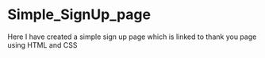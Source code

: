 # Simple_SignUp_page

Here I have created a simple sign up page which is linked to thank you page using HTML and CSS
